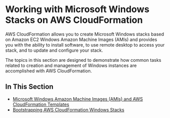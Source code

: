 # Working with Microsoft Windows Stacks on AWS CloudFormation<a name="cfn-windows-stacks"></a>

AWS CloudFormation allows you to create Microsoft Windows stacks based on Amazon EC2 Windows Amazon Machine Images \(AMIs\) and provides you with the ability to install software, to use remote desktop to access your stack, and to update and configure your stack\.

The topics in this section are designed to demonstrate how common tasks related to creation and management of Windows instances are accomplished with AWS CloudFormation\.

## In This Section<a name="w6291ab1c15c29b7"></a>
+ [Microsoft Windows Amazon Machine Images \(AMIs\) and AWS CloudFormation Templates](cfn-windows-stacks-amis-and-templates.md)
+ [Bootstrapping AWS CloudFormation Windows Stacks](cfn-windows-stacks-bootstrapping.md)